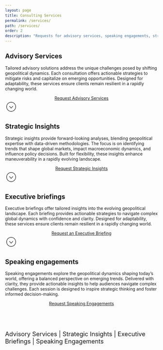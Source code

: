 ```yaml
---
layout: page
title: Consulting Services
permalink: /services/
path: /services/
order: 2
description: "Requests for advisory services, speaking engagements, strategic insights, and briefings"
---
```


<div class="scroller slide-in" id="scroller">
<section id="advisory-services">

  <h2>Advisory Services</h2>

  <p class="services-txt">
  Tailored advisory solutions address the unique challenges posed by shifting geopolitical dynamics. Each consultation offers actionable strategies to mitigate risks and capitalize on emerging opportunities. Designed for adaptability, these services ensure clients remain resilient in a rapidly changing world.
  </p>

  <div class="services-contact">
    <div style="text-align: center;">
      <div><a href="/contact" class="primary-button-lg">Request Advisory Services</a></div>
    </div>
  </div>

  <div class="scroll-caret-parent row">
    <a class="scroll-caret center-image" data-bs-toggle="collapse" role="button">
      <div class="mt-2"/>
      <img src="/assets/icons/caret-down.svg" class="caret-down" alt="caret" width="40" height="40"/>
    </a>
  </div>
</section>


<section id="strategic-insights">
  <h2>Strategic Insights</h2>

  <p class="services-txt">
  Strategic insights provide forward-looking analyses, blending geopolitical expertise with data-driven methodologies. The focus is on identifying trends that shape global markets, impact macroeconomic dynamics, and influence policy decisions. Built for flexibility, these insights enhance maneuverability in a rapidly evolving landscape.
  </p>

  <div class="services-contact">
    <div style="text-align: center;">
      <a href="/contact" class="primary-button-lg">Request Strategic Insights</a>
    </div>
  </div>

  <div class="scroll-caret-parent row">
    <a class="scroll-caret center-image" data-bs-toggle="collapse" role="button">
      <div class="mt-2"/>
      <img src="/assets/icons/caret-down.svg" class="caret-down" alt="caret" width="40" height="40"/>
    </a>
  </div>
</section>


<section id="executive-briefings">
  <h2>Executive briefings</h2>

  <p class="services-txt">
  Executive briefings offer tailored insights into the evolving geopolitical landscape. Each briefing provides actionable strategies to navigate complex global dynamics with confidence and clarity. Designed for adaptability, these services ensure clients remain resilient in a rapidly changing world.
  </p>

  <div class="services-contact">
    <div style="text-align: center;">
      <a href="/contact" class="primary-button-lg">Request an Executive Briefing</a>
    </div>
  </div>

  <div class="scroll-caret-parent row">
    <a class="scroll-caret center-image" data-bs-toggle="collapse" role="button">
      <div class="mt-2"/>
      <img src="/assets/icons/caret-down.svg" class="caret-down" alt="caret" width="40" height="40"/>
    </a>
  </div>
</section>


<section id="speaking">
  <h2>Speaking engagements</h2>

  <p class="services-txt">
  Speaking engagements explore the geopolitical dynamics shaping today’s world, offering a balanced perspective on emerging trends. Delivered with clarity, they provide actionable insights to help audiences navigate complex challenges. Each session is designed to inspire strategic thinking and foster informed decision-making.
  </p>

  <div class="services-contact">
    <div style="text-align: center;">
      <a href="/contact" class="primary-button-lg">Request Speaking Engagements</a>
    </div>
  </div>
</section>
</div>

<div class="container-fluid text-center slide-in" style="margin-top: 80px; font-size: 20px;">
  <p>
    <span class="services-nav-link" targetSection="#advisory-services"><a role="button" class="">Advisory Services</a></span>
    |
    <span class="services-nav-link" targetSection="#strategic-insights"><a role="button" class="">Strategic Insights</a></span>
    |
    <span class="services-nav-link" targetSection="#executive-briefings"><a role="button" class="">Executive Briefings</a></span>
    |
    <span class="services-nav-link" targetSection="#speaking"><a role="button" class="">Speaking Engagements</a></span>
  </p>
</div>


<script>
  // Click handler on all elements with class 'scroll-caret'
  $('.scroll-caret-parent').click(function() {
    console.log("scroll-caret clicked");

    const container = document.getElementById('scroller');

    // Get the parent of the clicked element
    const parent = this.parentElement;

    // Get the element following the parent
    const nextSection = parent.nextElementSibling;

    // Scroll to the next section, making note that all sections are wrapped on a scroll-snap boundary
    // This is to prevent the scroll from stopping in the middle of a section
    container.scrollTo({
      top: nextSection.offsetTop,
      behavior: 'smooth'
    });
  });

  // Add a click handler to all elements with class 'services-nav-link'
  $('.services-nav-link').click(function() {
    console.log("services-nav-link clicked");

    const container = document.getElementById('scroller');

    // Get the id of the section to scroll to
    const sectionId = this.getAttribute('targetSection');

    console.log("sectionId: " + sectionId)

    // Get the section to scroll to
    const section = document.querySelector(sectionId);

    // Scroll to the section, making note that all sections are wrapped on a scroll-snap boundary
    // This is to prevent the scroll from stopping in the middle of a section
    container.scrollTo({
      top: section.offsetTop,
      behavior: 'smooth'
    });
  });


</script>